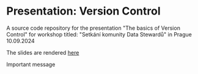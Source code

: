 # Presentation: Version Control

A source code repository for the presentation "The basics of Version Control" for workshop titled: "Setkání komunity Data Stewardů" in Prague 10.09.2024

The slides are rendered [here](https://ondrejmottl.github.io/VersionControl_DataStewards_Sep2024/)

Important message